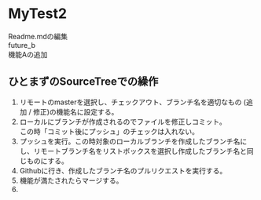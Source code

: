 MyTest2
=======
Readme.mdの編集  
future_b  
機能Aの追加  

## ひとまずのSourceTreeでの繰作

1. リモートのmasterを選択し、チェックアウト、ブランチ名を適切なもの (追加 / 修正)の機能名に設定する。
2. ローカルにブランチが作成されるのでファイルを修正しコミット。  
この時「コミット後にプッシュ」のチェックは入れない。
3. プッシュを実行。この時対象のローカルブランチを作成したブランチ名にし、リモートブランチ名をリストボックスを選択し作成したブランチ名と同じものにする。
4. Githubに行き、作成したブランチ名のプルリクエストを実行する。
5. 機能が満たされたらマージする。
6. 
